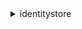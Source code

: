 <details>

<summary>
identitystore
</summary>

- <details><summary>describe-group</summary>

  * --identity-store-id
  * --group-id
  * --cli-input-json
  * --cli-input-yaml
  * --generate-cli-skeleton


- <details><summary>describe-user</summary>

  * --identity-store-id
  * --user-id
  * --cli-input-json
  * --cli-input-yaml
  * --generate-cli-skeleton


- <details><summary>help</summary>

  * 


- <details><summary>list-groups</summary>

  * --identity-store-id
  * --max-results
  * --next-token
  * --filters
  * --cli-input-json
  * --cli-input-yaml
  * --generate-cli-skeleton


- <details><summary>list-users</summary>

  * --identity-store-id
  * --max-results
  * --next-token
  * --filters
  * --cli-input-json
  * --cli-input-yaml
  * --generate-cli-skeleton


</details>

